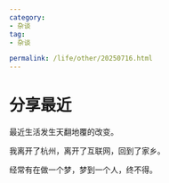 ```yaml
---
category:
- 杂谈
tag:
- 杂谈

permalink: /life/other/20250716.html
---
```


# 分享最近
最近生活发生天翻地覆的改变。

我离开了杭州，离开了互联网，回到了家乡。

经常有在做一个梦，梦到一个人，终不得。



